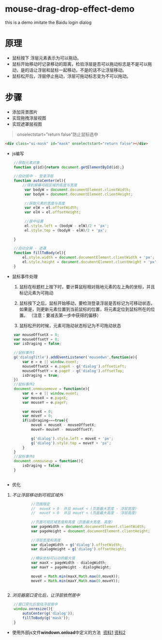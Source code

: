 # mouse-drag-drop-effect-demo
this is a demo imitate the Baidu login dialog
# 原理
* 鼠标按下 浮层元素表示为可以拖动。
* 鼠标开始移动时记录移动的距离，检验浮层是否可以拖动标志是不是可以拖动，是的话让浮层和鼠标一起移动，不是的话不让浮层移动。
* 鼠标松开后，浮层停止拖动，浮层可拖动标志变为不可以拖动。
# 步骤
* 添加背景图片
* 实现拖拽浮层视图
* 实现遮罩层视图
> onselectstart="return false"防止鼠标选中
``` html
<div class="ui-mask" id="mask" onselectstart="return false"></div>
```
* js编写
``` javascript
  	//获取元素对象
	function g(id){return document.getElementById(id);}
	
	//自动居中 - 登录浮层
	function autoCenter(el){
		//得到屏幕可视区域的高度与宽度
		 var bodyW = document.documentElement.clientWidth;
		 var bodyH = document.documentElement.clientHeight;
		 
		 //获取元素的宽度与高度
		 var elW = el.offsetWidth;
		 var elH = el.offsetHeight;
		 
		 //居中设置
		 el.style.left = (bodyW - elW)/2 + 'px';
		 el.style.top = (bodyH - elH)/2 + 'px';
		 
	}
  
  	//自动全屏 - 遮罩
	function fillToBody(el){
		el.style.width = document.documentElement.clientWidth + 'px';
		el.style.height = document.documentElement.clientHeight + 'px';
	}

```
* 鼠标事件处理
	1. 鼠标在标题栏上按下时，要计算鼠标相对拖地元素的左上角的坐标，并且标记元素为可拖动

	2. 鼠标按下之后，鼠标开始移动，要检测登录浮层是否标记为可移动状态，如果是，则更新元素位置到当前鼠标的位置，将元素定位到鼠标所在的位置。
（注意：要减去第一步中获得的偏移）

	3. 鼠标松开的时候，元素可拖动状态标记为不可拖动状态
``` javascript
 	var mouseOffsetX = 0;
	var mouseOffsetY = 0;
	var isDraging = false;
	
	//鼠标事件1
	g('dialogTitle').addEventListener('mousedwn',function(e){
		var e = e || window.event;
		mouseOffsetX = e.pageX - g('dialog').offsetLeft;
		mouseOffsetY = e.pageY - g('dialog').offsetTop;
		isDraging = true;
	})
	//鼠标事件2
	document.onmousemove = function(e){
		var e = e || window.event;
		var mouseX = e.pageX;
		var mouseY = e.pageY;
		
		var moveX = 0;
		var moveY = 0;
		if(isDraging===true){
			moveX = mouseX - mouseOffsetX;
			moveY= mouseY - mouseOffsetY;
			
			g('dialog').style.left = moveX + 'px';
			g('dialog').style.top = moveY + 'px';
		}
	}
	//鼠标事件3
	document.onmouseup = function(){
		isDraging = false;
	}
	
```
* 优化 
1. _不让浮层移动到可视区域外_
``` javascript
			//范围限定 
			//	moveX > 0  并且 moveX < (页面最大宽度 - 浮层宽度)
			//	moveY > 0  并且 moveY < (页面最大高度 - 浮层高度)
			
			//页面可视区域宽度和高度（页面最大宽度、高度）
			var pageWidth = document.documentElement.clientWidth;
			var pageHeight = document.documentElement.clientHeight;
			
			//浮层宽度和高度
			var dialogWidth = g('dialog').offsetWidth;
			var dialogHeight = g('dialog').offsetHeight;
			
			//横纵坐标可以动的最大值
			var maxX = pageWidth - dialogWidth;
			var maxY = pageHeight - dialogHeight;
			
			moveX = Math.min(maxX,Math.max(0,moveX));
			moveY = Math.min(maxY,Math.max(0,moveY));
			
```
2. _浏览器窗口变化后，让浮层依然居中_
``` javascript
	//窗口变化后登陆浮层居中
	window.onresize(){
		autoCenter(g('dialog'));
		fillToBody(g('mask'));
	}
```
* 使用外部js文件**windown.onload**中定义的方法  [资料1](http://www.jb51.net/article/43166.htm "资料1") [资料2](http://blog.csdn.net/c_p_h/article/details/63684510 "资料2")
